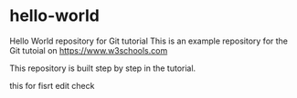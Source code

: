 # hello-world
Hello World repository for Git tutorial
This is an example repository for the Git tutoial on https://www.w3schools.com

This repository is built step by step in the tutorial.

this for fisrt edit check
